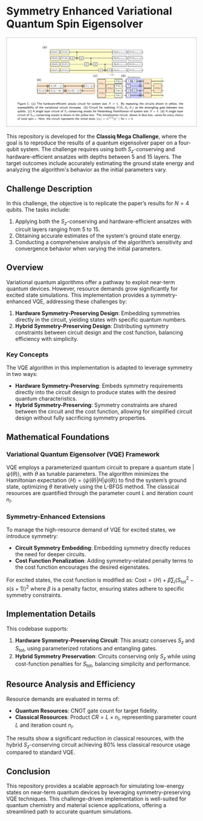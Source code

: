 # Symmetry Enhanced Variational Quantum Spin Eigensolver

![Circuits at Number of Qubits = 4](Circuits.png)

This repository is developed for the **Classiq Mega Challenge**, where the goal is to reproduce the results of a quantum eigensolver paper on a four-qubit system. The challenge requires using both $S_z$-conserving and hardware-efficient ansatzes with depths between 5 and 15 layers. The target outcomes include accurately estimating the ground state energy and analyzing the algorithm's behavior as the initial parameters vary.

## Challenge Description

In this challenge, the objective is to replicate the paper’s results for $N=4$ qubits. The tasks include:
1. Applying both the $S_z$-conserving and hardware-efficient ansatzes with circuit layers ranging from 5 to 15.
2. Obtaining accurate estimates of the system's ground state energy.
3. Conducting a comprehensive analysis of the algorithm’s sensitivity and convergence behavior when varying the initial parameters.

## Overview

Variational quantum algorithms offer a pathway to exploit near-term quantum devices. However, resource demands grow significantly for excited state simulations. This implementation provides a symmetry-enhanced VQE, addressing these challenges by:
1. **Hardware Symmetry-Preserving Design**: Embedding symmetries directly in the circuit, yielding states with specific quantum numbers.
2. **Hybrid Symmetry-Preserving Design**: Distributing symmetry constraints between circuit design and the cost function, balancing efficiency with simplicity.

### Key Concepts

The VQE algorithm in this implementation is adapted to leverage symmetry in two ways:
- **Hardware Symmetry-Preserving**: Embeds symmetry requirements directly into the circuit design to produce states with the desired quantum characteristics.
- **Hybrid Symmetry-Preserving**: Symmetry constraints are shared between the circuit and the cost function, allowing for simplified circuit design without fully sacrificing symmetry properties.

## Mathematical Foundations

### Variational Quantum Eigensolver (VQE) Framework

VQE employs a parameterized quantum circuit to prepare a quantum state $|\psi(\theta)\rangle$, with $\theta$ as tunable parameters. The algorithm minimizes the Hamiltonian expectation $\langle H \rangle = \langle \psi(\theta) | H | \psi(\theta) \rangle$ to find the system’s ground state, optimizing $\theta$ iteratively using the L-BFGS method. The classical resources are quantified through the parameter count $L$ and iteration count $n_I$.

### Symmetry-Enhanced Extensions

To manage the high-resource demand of VQE for excited states, we introduce symmetry:
- **Circuit Symmetry Embedding**: Embedding symmetry directly reduces the need for deeper circuits.
- **Cost Function Penalization**: Adding symmetry-related penalty terms to the cost function encourages the desired eigenstates.

For excited states, the cost function is modified as:
$\text{Cost} = \langle H \rangle + \beta \sum_{i} \langle S^2_{\text{tot}} - s(s+1) \rangle^2$
where $\beta$ is a penalty factor, ensuring states adhere to specific symmetry constraints.

## Implementation Details

This codebase supports:
1. **Hardware Symmetry-Preserving Circuit**: This ansatz conserves $S_z$ and $S_{\text{tot}}$, using parameterized rotations and entangling gates.
2. **Hybrid Symmetry Preservation**: Circuits conserving only $S_z$ while using cost-function penalties for $S_{\text{tot}}$, balancing simplicity and performance.

## Resource Analysis and Efficiency

Resource demands are evaluated in terms of:
- **Quantum Resources**: CNOT gate count for target fidelity.
- **Classical Resources**: Product $CR = L \times n_I$, representing parameter count $L$ and iteration count $n_I$.

The results show a significant reduction in classical resources, with the hybrid $S_z$-conserving circuit achieving 80% less classical resource usage compared to standard VQE.

## Conclusion

This repository provides a scalable approach for simulating low-energy states on near-term quantum devices by leveraging symmetry-preserving VQE techniques. This challenge-driven implementation is well-suited for quantum chemistry and material science applications, offering a streamlined path to accurate quantum simulations.